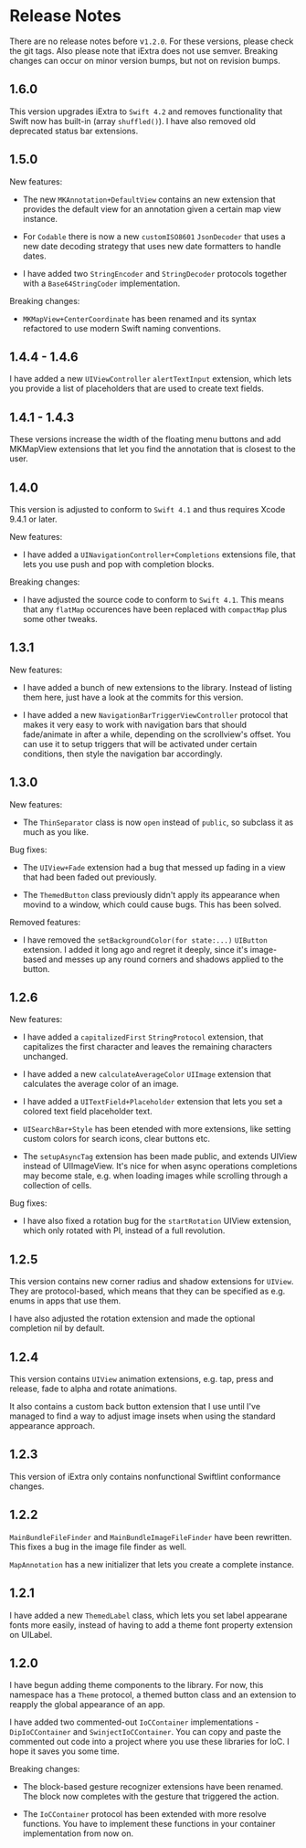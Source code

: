 # Release Notes

There are no release notes before v`1.2.0`. For these versions, please check the
git tags. Also please note that iExtra does not use semver. Breaking changes can
occur on minor version bumps, but not on revision bumps.


## 1.6.0

This version upgrades iExtra to `Swift 4.2` and removes functionality that Swift
now has built-in (array `shuffled()`). I have also removed old deprecated status
bar extensions.



## 1.5.0

New features:

- The new `MKAnnotation+DefaultView` contains an new extension that provides the
default view for an annotation given a certain map view instance.

- For `Codable` there is now a new `customISO8601` `JsonDecoder` that uses a new
date decoding strategy that uses new date formatters to handle dates.

- I have added two `StringEncoder` and `StringDecoder` protocols together with a
`Base64StringCoder` implementation.

Breaking changes:

- `MKMapView+CenterCoordinate` has been renamed and its syntax refactored to use
modern Swift naming conventions.



## 1.4.4 - 1.4.6

I have added a new `UIViewController` `alertTextInput` extension, which lets you
provide a list of placeholders that are used to create text fields.



## 1.4.1 - 1.4.3

These versions increase the width of the floating menu buttons and add MKMapView
extensions that let you find the annotation that is closest to the user.



## 1.4.0

This version is adjusted to conform to `Swift 4.1` and thus requires Xcode 9.4.1
or later.

New features:

- I have added a `UINavigationController+Completions` extensions file, that lets
you use push and pop with completion blocks.

Breaking changes:

- I have adjusted the source code to conform to `Swift 4.1`. This means that any
`flatMap` occurences have been replaced with `compactMap` plus some other tweaks.



## 1.3.1

New features:

- I have added a bunch of new extensions to the library. Instead of listing them
here, just have a look at the commits for this version.

- I have added a new `NavigationBarTriggerViewController` protocol that makes it
very easy to work with navigation bars that should fade/animate in after a while,
depending on the scrollview's offset. You can use it to setup triggers that will
be activated under certain conditions, then style the navigation bar accordingly.



## 1.3.0

New features:

- The `ThinSeparator` class is now `open` instead of `public`, so subclass it as
much as you like.


Bug fixes:

- The `UIView+Fade` extension had a bug that messed up fading in a view that had
been faded out previously.

- The `ThemedButton` class previously didn't apply its appearance when movind to
a window, which could cause bugs. This has been solved.


Removed features:

- I have removed the `setBackgroundColor(for state:...)` `UIButton` extension. I
added it long ago and regret it deeply, since it's image-based and messes up any
round corners and shadows applied to the button.



## 1.2.6

New features:

- I have added a `capitalizedFirst` `StringProtocol` extension, that capitalizes
the first character and leaves the remaining characters unchanged.

- I have added a new `calculateAverageColor` `UIImage` extension that calculates
the average color of an image.

- I have added a `UITextField+Placeholder` extension that lets you set a colored
text field placeholder text.

- `UISearchBar+Style` has been etended with more extensions, like setting custom
colors for search icons, clear buttons etc.

- The `setupAsyncTag` extension has been made public, and extends UIView instead
of UIImageView. It's nice for when async operations completions may become stale,
e.g. when loading images while scrolling through a collection of cells.


Bug fixes:

- I have also fixed a rotation bug for the `startRotation` UIView extension, which
only rotated with PI, instead of a full revolution.



## 1.2.5

This version contains new corner radius and shadow extensions for `UIView`. They
are protocol-based, which means that they can be specified as e.g. enums in apps
that use them.

I have also adjusted the rotation extension and made the optional completion nil
by default.



## 1.2.4

This version contains `UIView` animation extensions, e.g. tap, press and release,
fade to alpha and rotate animations.

It also contains a custom back button extension that I use until I've managed to
find a way to adjust image insets when using the standard appearance approach.



## 1.2.3

This version of iExtra only contains nonfunctional Swiftlint conformance changes.



## 1.2.2

`MainBundleFileFinder` and `MainBundleImageFileFinder` have been rewritten. This
fixes a bug in the image file finder as well.

`MapAnnotation` has a new initializer that lets you create a complete instance.



## 1.2.1

I have added a new `ThemedLabel` class, which lets you set label appearane fonts
more easily, instead of having to add a theme font property extension on UILabel.



## 1.2.0

I have begun adding theme components to the library. For now, this namespace has
a `Theme` protocol, a themed button class and an extension to reapply the global
appearance of an app.

I have added two commented-out `IoCContainer` implementations - `DipIoCContainer`
and `SwinjectIoCContainer`. You can copy and paste the commented out code into a
project where you use these libraries for IoC. I hope it saves you some time.

Breaking changes:

* The block-based gesture recognizer extensions have been renamed. The block now
  completes with the gesture that triggered the action.

* The `IoCContainer` protocol has been extended with more resolve functions. You
  have to implement these functions in your container implementation from now on.
